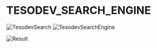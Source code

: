 # TESODEV_SEARCH_ENGINE
![TesodevSearch](https://user-images.githubusercontent.com/56490184/148590214-481678a3-08a6-4511-a8c8-a3bb93ab8ef0.png)
![TesodevSearchEngine](https://user-images.githubusercontent.com/56490184/148590271-007ae976-def9-46ea-8674-ea3b413b8302.png)

![Result](https://user-images.githubusercontent.com/56490184/148590435-63a88f55-f15d-4592-8c25-ed3d1ad77c8f.png)
